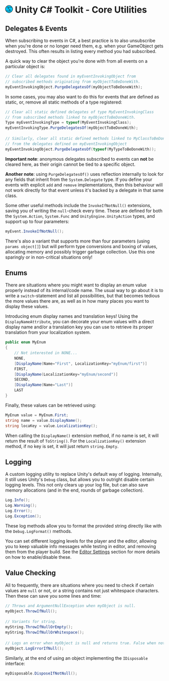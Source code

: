 # ![Impossible Odds Logo][Logo] Unity C# Toolkit - Core Utilities

## Delegates & Events

When subscribing to events in C#, a best practice is to also unsubscribe when you're done or no longer need them, e.g. when your GameObject gets destroyed. This often results in listing every method you had subscribed.

A quick way to clear the object you're done with from all events on a particular object is:

```cs
// Clear all delegates found in myEventInvokingObject from
// subscribed methods originating from myObjectToBeDoneWith.
myEventInvokingObject.PurgeDelegatesOf(myObjectToBeDoneWith);
```

In some cases, you may also want to do this for events that are defined as static, or, remove all static methods of a type registered:

```cs
// Clear all static defined delegates of type MyEventInvokingClass
// from subscribed methods linked to myObjectToBeDoneWith.
Type myEventInvokingType = typeof(MyEventInvokingClass);
myEventInvokingType.PurgeDelegatesOf(myObjectToBeDoneWith);

// Similarly, clear all static defined methods linked to MyClassToBeDoneWith
// from the delegates defined on myEventInvokingObject
myEventInvokingObject.PurgeDelegatesOf(typeof(MyTypeToBeDoneWith));
```

**Important note**: anonymous delegates subscribed to events can **not** be cleared here, as their origin cannot be tied to a specific object.

**Another note**: using `PurgeDelegatesOf()` uses reflection internally to look for any fields that inherit from the `System.Delegate` type. If you define your events with explicit `add` and `remove` implementations, then this behaviour will not work directly for that event unless it's backed by a delegate in that same class.

Some other useful methods include the `InvokeIfNotNull()` extensions, saving you of writing the `null`-check every time. These are defined for both the `System.Action`, `System.Func` and `UnityEngine.UnityAction` types, and support up to four parameters:

```cs
myEvent.InvokeIfNotNull();
```

There's also a variant that supports more than four parameters (using `params object[]`) but will perform type conversions and boxing of values, allocating memory and possibly trigger garbage collection. Use this one sparingly or in non-critical situations only!

## Enums

There are situations where you might want to display an enum value properly instead of its internal/code name. The usual way to go about it is to write a `switch`-statement and list all possibilities, but that becomes tedious the more values there are, as well as in how many places you want to display these values.

Introducing enum display names and translation keys! Using the `DisplayNameAttribute`, you can decorate your enum values with a direct display name and/or a translation key you can use to retrieve its proper translation from your localization system.

```cs
public enum MyEnum
{
	// Not interested in NONE...
	NONE,
	[DisplayName(Name="First", LocalizationKey="myEnum/first")]
	FIRST,
	[DisplayName(LocalizationKey="myEnum/second")]
	SECOND,
	[DisplayName(Name="Last")]
	LAST
}
```

Finally, these values can be retrieved using:

```cs
MyEnum value = MyEnum.First;
string name = value.DisplayName();
string locaKey = value.LocalizationKey();
```

When calling the `DisplayName()` extension method, if no name is set, it will return the result of `ToString()`. For the `LocalizationKey()` extension method, if no key is set, it will just return `string.Empty`.

## Logging

A custom logging utility to replace Unity's default way of logging. Internally, it still uses Unity's `Debug` class, but allows you to outright disable certain logging levels. This not only clears up your log file, but can also save memory allocations (and in the end, rounds of garbage collection).

```cs
Log.Info();
Log.Warning();
Log.Error();
Log.Exception();
```

These log methods allow you to format the provided string directly like with the `Debug.LogFormat()` methods.

You can set different logging levels for the player and the editor, allowing you to keep valuable info messages while testing in editor, and removing them from the player build. See the [Editor Settings](#editor-settings) section for more details on how to enable/disable these.

## Value Checking

All to frequently, there are situations where you need to check if certain values are `null` or not, or a string contains not just whitespace characters. Then these can save you some lines and time:

```cs
// Throws and ArgumentNullException when myObject is null.
myObject.ThrowIfNull();

// Variants for string.
myString.ThrowIfNullOrEmpty();
myString.ThrowIfNullOrWhitespace();

// Logs an error when myObject is null and returns true. False when not null.
myObject.LogErrorIfNull();
```

Similarly, at the end of using an object implementing the `IDisposable` interface:

```cs
myDisposable.DisposeIfNotNull();
```

[Logo]: ./Images/ImpossibleOddsLogo.png
